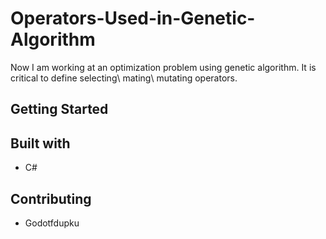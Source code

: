 # Operators-Used-in-Genetic-Algorithm

Now I am working at an optimization problem using genetic algorithm. It is critical to define selecting\ mating\ mutating operators.

## Getting Started


## Built with

* C#

## Contributing

* Godotfdupku
